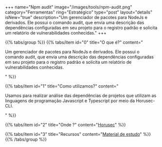 +++
name="Npm audit"
image="/images/tools/npm-audit.png"
category="Ferramentas"
ring="Estratégico"
type="post"
layout="details"
isNew="true"
description="Um gerenciador de pacotes para NodeJs e derivados. Ele possui o comando audit, que envia uma descrição das dependências configuradas em seu projeto para o registro padrão e solicita um relatório de vulnerabilidades conhecidas."
+++

{{% tabs/group %}}
  {{% tabs/item id="0" title="O que é?" content="<p>Um gerenciador de pacotes para NodeJs e derivados. Ele possui o comando audit, que envia uma descrição das dependências configuradas em seu projeto para o registro padrão e solicita um relatório de vulnerabilidades conhecidas.</p>" %}}
  
  {{% tabs/item id="1" title="Como utilizamos?" content="<p>Usamos para realizar análise das dependências de projetos que utilizam as linguagens de programação Javascript e Typescript por meio da Horusec-CLI.</p>" %}}
  
  {{% tabs/item id="2" title="Onde ?" content="<a href='https://horusec.io/' target='_blank'>Horusec</a>" %}}

  {{% tabs/item id="3" title="Recursos" content="<a href='https://docs.npmjs.com/cli/v7/commands/npm-audit' target='_blank'>Material de estudo</a>" %}}
{{% /tabs/group %}}